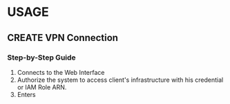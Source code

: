 # USAGE

## CREATE VPN Connection

### Step-by-Step Guide

1. Connects to the Web Interface
2. Authorize the system to access client's infrastructure with his credential or IAM Role ARN.
3. Enters 
